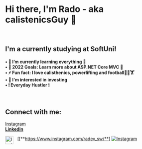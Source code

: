 <h1>Hi there, I'm Rado - aka calistenicsGuy 👋</h1> 

</br>

<h2>I'm a currently studying at SoftUni!</h2>
  <h4>• 🌱 I’m currently learning everything 🤣
  </br>• 🥅 2022 Goals: Learn more about ASP.NET Core MVC 🎯
  </br>• ⚡ Fun fact: I love calisthenics, powerlifting and football🤸‍♂️🏋‍
  </br>• 🔎 I'm interested in investing
  </br>• 🕯 Everyday Hustler 🕯</h4>
  
</br>
<h2>Connect with me:</h2>

[Instagram](https://www.instagram.com/radev_sw/) </br>
[**Linkedin**](https://www.linkedin.com/in/radoslav-radev-908a96235/)


[<img align="left" alt="Instagram" width="26px" src="https://upload.wikimedia.org/wikipedia/commons/thumb/a/a5/Instagram_icon.png/2048px-Instagram_icon.png" style="padding-right:10px;" />[**https://www.instagram.com/radev_sw/**]
[![Instagram](./img/globe-light.svg)](https://codestackr.com#gh-light-mode-only)
